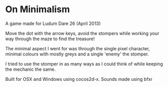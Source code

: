 On Minimalism
============

A game made for Ludum Dare 26 (April 2013)

Move the dot with the arrow keys, avoid the stompers while working your way through the maze to find the treasure! 

The minimal aspect I went for was through the single pixel character, minimal colours with mostly greys and a single 'enemy' the stomper. 

I tried to use the stomper in as many ways as I could think of while keeping the mechanic the same. 

Built for OSX and Windows using cocos2d-x. 
Sounds made using bfxr
